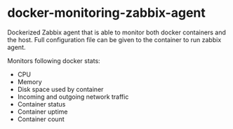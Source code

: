 # docker-monitoring-zabbix-agent
Dockerized Zabbix agent that is able to monitor both docker containers and the host. Full configuration file can be given to the container to run zabbix agent. 

Monitors following docker stats:

* CPU
* Memory
* Disk space used by container
* Incoming and outgoing network traffic
* Container status
* Container uptime
* Container count


